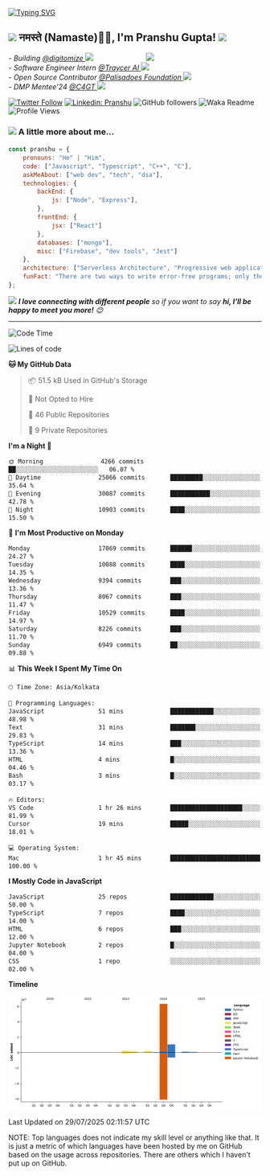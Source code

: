   [![Typing SVG](https://readme-typing-svg.herokuapp.com?font=Fira+Code&pause=1000&color=F7E800FD&center=true&width=435&lines=%3C%F0%9F%91%8B+Hello%2C+World!+%2F+%3E;%3C%F0%9F%91%8B+Ciao%2C+World!+%2F+%3E;%3C%F0%9F%91%8B+Hola%2C+World!+%2F+%3E;%3C%F0%9F%91%8B+Bonjour%2C+World!+%2F+%3E)](https://github.com/pranshugupta54)
  
  <h2><img src="https://emojis.slackmojis.com/emojis/images/1531849430/4246/blob-sunglasses.gif?1531849430" width="30"/> नमस्ते (Namaste)🙏🏻, I'm Pranshu Gupta! <img src="https://media.giphy.com/media/12oufCB0MyZ1Go/giphy.gif" width="50"></h2>
<img align='right' src="https://media.giphy.com/media/M9gbBd9nbDrOTu1Mqx/giphy.gif" width="230">
<p><em>- Building <a href="https://www.digitomize.com/">@digitomize
</a><img src="https://media.giphy.com/media/WUlplcMpOCEmTGBtBW/giphy.gif" width="30"> 
</em> <br />
<em>- Software Engineer Intern <a href="https://traycer.ai/">@Traycer AI
</a><img src="https://media.giphy.com/media/WUlplcMpOCEmTGBtBW/giphy.gif" width="30"> 
</em> <br />
<em>- Open Source Contributor <a href="http://palisadoes.org">@Palisadoes Foundation
</a><img src="https://media.giphy.com/media/WUlplcMpOCEmTGBtBW/giphy.gif" width="30"> 
</em> <br />
<em>- DMP Mentee'24 <a href="https://www.codeforgovtech.in">@C4GT
</a><img src="https://media.giphy.com/media/WUlplcMpOCEmTGBtBW/giphy.gif" width="30"> 
</em> <br />
</p>



[![Twitter Follow](https://img.shields.io/twitter/follow/pranshgupta54?label=Follow)](https://twitter.com/intent/follow?screen_name=pranshgupta54)
[![Linkedin: Pranshu](https://img.shields.io/badge/-Pranshu-blue?style=flat-square&logo=Linkedin&logoColor=white&link=http://linkedin.com/in/pranshu54/)](http://linkedin.com/in/pranshu54/)
![GitHub followers](https://img.shields.io/github/followers/pranshugupta54?label=Follow&style=social)
![Waka Readme](https://github.com/pranshugupta54/pranshugupta54/workflows/Waka%20Readme/badge.svg)
![Profile Views](https://komarev.com/ghpvc/?username=pranshugupta54&style=flat-square)

### <img src="https://media.giphy.com/media/VgCDAzcKvsR6OM0uWg/giphy.gif" width="50"> A little more about me...  

```javascript
const pranshu = {
    pronouns: "He" | "Him",
    code: ["Javascript", "Typescript", "C++", "C"],
    askMeAbout: ["web dev", "tech", "dsa"],
    technologies: {
        backEnd: {
            js: ["Node", "Express"],
        },
        frontEnd: {
            jsx: ["React"]
        },
        databases: ["mongo"],
        misc: ["Firebase", "dev tools", "Jest"]
    },
    architecture: ["Serverless Architecture", "Progressive web applications", "Single page applications"],
    funFact: "There are two ways to write error-free programs; only the third one works"
};
```

<img src="https://media.giphy.com/media/LnQjpWaON8nhr21vNW/giphy.gif" width="60"> <em><b>I love connecting with different people</b> so if you want to say <b>hi, I'll be happy to meet you more!</b> 😊</em>

---
<!--START_SECTION:waka-->
![Code Time](http://img.shields.io/badge/Code%20Time-1%2C046%20hrs%2021%20mins-blue)

![Lines of code](https://img.shields.io/badge/From%20Hello%20World%20I%27ve%20Written-82.2%20million%20lines%20of%20code-blue)

**🐱 My GitHub Data** 

> 📦 51.5 kB Used in GitHub's Storage 
 > 
> 🚫 Not Opted to Hire
 > 
> 📜 46 Public Repositories 
 > 
> 🔑 9 Private Repositories 
 > 
**I'm a Night 🦉** 

```text
🌞 Morning                4266 commits        ██░░░░░░░░░░░░░░░░░░░░░░░   06.07 % 
🌆 Daytime                25066 commits       █████████░░░░░░░░░░░░░░░░   35.64 % 
🌃 Evening                30087 commits       ███████████░░░░░░░░░░░░░░   42.78 % 
🌙 Night                  10903 commits       ████░░░░░░░░░░░░░░░░░░░░░   15.50 % 
```
📅 **I'm Most Productive on Monday** 

```text
Monday                   17069 commits       ██████░░░░░░░░░░░░░░░░░░░   24.27 % 
Tuesday                  10088 commits       ████░░░░░░░░░░░░░░░░░░░░░   14.35 % 
Wednesday                9394 commits        ███░░░░░░░░░░░░░░░░░░░░░░   13.36 % 
Thursday                 8067 commits        ███░░░░░░░░░░░░░░░░░░░░░░   11.47 % 
Friday                   10529 commits       ████░░░░░░░░░░░░░░░░░░░░░   14.97 % 
Saturday                 8226 commits        ███░░░░░░░░░░░░░░░░░░░░░░   11.70 % 
Sunday                   6949 commits        ██░░░░░░░░░░░░░░░░░░░░░░░   09.88 % 
```


📊 **This Week I Spent My Time On** 

```text
🕑︎ Time Zone: Asia/Kolkata

💬 Programming Languages: 
JavaScript               51 mins             ████████████░░░░░░░░░░░░░   48.98 % 
Text                     31 mins             ███████░░░░░░░░░░░░░░░░░░   29.83 % 
TypeScript               14 mins             ███░░░░░░░░░░░░░░░░░░░░░░   13.36 % 
HTML                     4 mins              █░░░░░░░░░░░░░░░░░░░░░░░░   04.46 % 
Bash                     3 mins              █░░░░░░░░░░░░░░░░░░░░░░░░   03.17 % 

🔥 Editors: 
VS Code                  1 hr 26 mins        ████████████████████░░░░░   81.99 % 
Cursor                   19 mins             █████░░░░░░░░░░░░░░░░░░░░   18.01 % 

💻 Operating System: 
Mac                      1 hr 45 mins        █████████████████████████   100.00 % 
```

**I Mostly Code in JavaScript** 

```text
JavaScript               25 repos            ████████████░░░░░░░░░░░░░   50.00 % 
TypeScript               7 repos             ████░░░░░░░░░░░░░░░░░░░░░   14.00 % 
HTML                     6 repos             ███░░░░░░░░░░░░░░░░░░░░░░   12.00 % 
Jupyter Notebook         2 repos             █░░░░░░░░░░░░░░░░░░░░░░░░   04.00 % 
CSS                      1 repo              ░░░░░░░░░░░░░░░░░░░░░░░░░   02.00 % 
```



**Timeline**

![Lines of Code chart](https://raw.githubusercontent.com/pranshugupta54/pranshugupta54/main/assets/bar_graph.png)


 Last Updated on 29/07/2025 02:11:57 UTC
<!--END_SECTION:waka-->

NOTE: Top languages does not indicate my skill level or anything like that. It is just a metric of which languages have been hosted by me on GitHub based on the usage across repositories. There are others which I haven't put up on GitHub.
